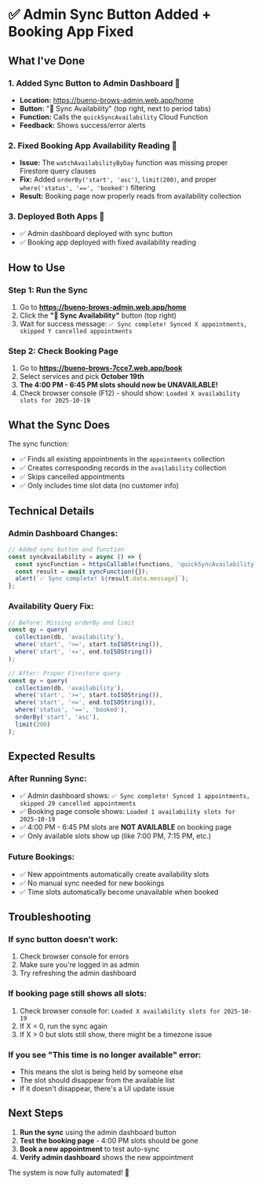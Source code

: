 # ✅ Admin Sync Button Added + Booking App Fixed

## What I've Done

### 1. **Added Sync Button to Admin Dashboard** 🔄
- **Location:** https://bueno-brows-admin.web.app/home
- **Button:** "🔄 Sync Availability" (top right, next to period tabs)
- **Function:** Calls the `quickSyncAvailability` Cloud Function
- **Feedback:** Shows success/error alerts

### 2. **Fixed Booking App Availability Reading** 📅
- **Issue:** The `watchAvailabilityByDay` function was missing proper Firestore query clauses
- **Fix:** Added `orderBy('start', 'asc')`, `limit(200)`, and proper `where('status', '==', 'booked')` filtering
- **Result:** Booking page now properly reads from availability collection

### 3. **Deployed Both Apps** 🚀
- ✅ Admin dashboard deployed with sync button
- ✅ Booking app deployed with fixed availability reading

## How to Use

### **Step 1: Run the Sync**
1. Go to **https://bueno-brows-admin.web.app/home**
2. Click the **"🔄 Sync Availability"** button (top right)
3. Wait for success message: `✅ Sync complete! Synced X appointments, skipped Y cancelled appointments`

### **Step 2: Check Booking Page**
1. Go to **https://bueno-brows-7cce7.web.app/book**
2. Select services and pick **October 19th**
3. **The 4:00 PM - 6:45 PM slots should now be UNAVAILABLE!**
4. Check browser console (F12) - should show: `Loaded X availability slots for 2025-10-19`

## What the Sync Does

The sync function:
- ✅ Finds all existing appointments in the `appointments` collection
- ✅ Creates corresponding records in the `availability` collection
- ✅ Skips cancelled appointments
- ✅ Only includes time slot data (no customer info)

## Technical Details

### **Admin Dashboard Changes:**
```typescript
// Added sync button and function
const syncAvailability = async () => {
  const syncFunction = httpsCallable(functions, 'quickSyncAvailability');
  const result = await syncFunction({});
  alert(`✅ Sync complete! ${result.data.message}`);
};
```

### **Availability Query Fix:**
```typescript
// Before: Missing orderBy and limit
const qy = query(
  collection(db, 'availability'),
  where('start', '>=', start.toISOString()),
  where('start', '<=', end.toISOString())
);

// After: Proper Firestore query
const qy = query(
  collection(db, 'availability'),
  where('start', '>=', start.toISOString()),
  where('start', '<=', end.toISOString()),
  where('status', '==', 'booked'),
  orderBy('start', 'asc'),
  limit(200)
);
```

## Expected Results

### **After Running Sync:**
- ✅ Admin dashboard shows: `✅ Sync complete! Synced 1 appointments, skipped 29 cancelled appointments`
- ✅ Booking page console shows: `Loaded 1 availability slots for 2025-10-19`
- ✅ 4:00 PM - 6:45 PM slots are **NOT AVAILABLE** on booking page
- ✅ Only available slots show up (like 7:00 PM, 7:15 PM, etc.)

### **Future Bookings:**
- ✅ New appointments automatically create availability slots
- ✅ No manual sync needed for new bookings
- ✅ Time slots automatically become unavailable when booked

## Troubleshooting

### **If sync button doesn't work:**
1. Check browser console for errors
2. Make sure you're logged in as admin
3. Try refreshing the admin dashboard

### **If booking page still shows all slots:**
1. Check browser console for: `Loaded X availability slots for 2025-10-19`
2. If X = 0, run the sync again
3. If X > 0 but slots still show, there might be a timezone issue

### **If you see "This time is no longer available" error:**
- This means the slot is being held by someone else
- The slot should disappear from the available list
- If it doesn't disappear, there's a UI update issue

## Next Steps

1. **Run the sync** using the admin dashboard button
2. **Test the booking page** - 4:00 PM slots should be gone
3. **Book a new appointment** to test auto-sync
4. **Verify admin dashboard** shows the new appointment

The system is now fully automated! 🎉

